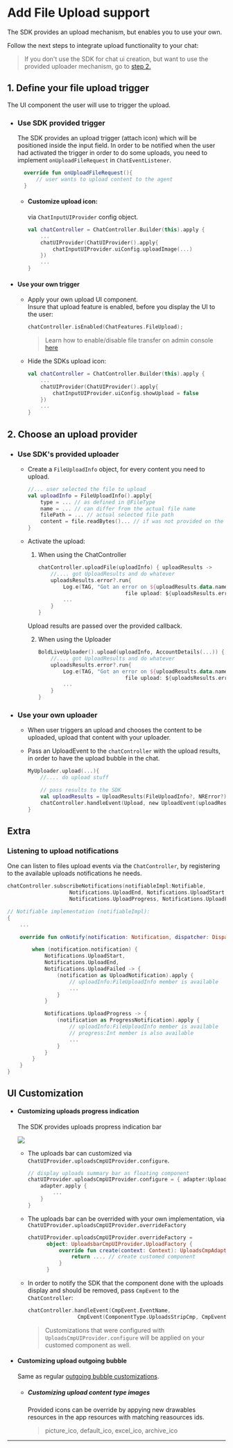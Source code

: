 # Add File Upload support

The SDK provides an upload mechanism, but enables you to use your own.   

Follow the next steps to integrate upload functionality to your chat:

> If you don't use the SDK for chat ui creation, but want to use the provided uploader mechanism, go to [step 2.](#Use-SDK's-provided-uploader)

## 1.  Define your file upload trigger   
The UI component the user will use to trigger the upload. 

- ### Use SDK provided trigger   
  The SDK provides an upload trigger (attach icon) which will be positioned inside the input field.  In order to be notified when the user had activated the trigger in order to do some uploads, you need to implement `onUploadFileRequest` in `ChatEventListener`.
  ```kotlin
    override fun onUploadFileRequest(){
        // user wants to upload content to the agent
    }
  ```

  - #### Customize upload icon: 
    via `ChatInputUIProvider` config object.

    ```kotlin
    val chatController = ChatController.Builder(this).apply {
        ...
        chatUIProvider(ChatUIProvider().apply{
            chatInputUIProvider.uiConfig.uploadImage(...)
        })
        ...
    }
    ```

- #### Use your own trigger   
  - Apply your own upload UI component.   
    Insure that upload feature is enabled, before you display the UI to the user:
    ```kotlin
    chatController.isEnabled(ChatFeatures.FileUpload);
    ```
    > Learn how to enable/disable file transfer on admin console [here](./images/Android/ai-console-upload.png)
  - Hide the SDKs upload icon:

    ```kotlin
    val chatController = ChatController.Builder(this).apply {
        ...
        chatUIProvider(ChatUIProvider().apply{
            chatInputUIProvider.uiConfig.showUpload = false
        })
        ...
    }
    ```


## 2. Choose an upload provider

- ### Use SDK's provided uploader

  - Create a `FileUploadInfo` object, for every content you need to upload.

    ```kotlin
    //... user selected the file to upload
    val uploadInfo = FileUploadInfo().apply{
        type = ... // as defined in @FileType
        name = ... // can differ from the actual file name
        filePath = ... // actual selected file path
        content = file.readBytes()... // if was not provided on the constructor
    }
    ```
     
  - Activate the upload:
    
    1. When using the ChatController 
    
        ```kotlin
        chatController.uploadFile(uploadInfo) { uploadResults ->
            //.... got UploadResults and do whatever
            uploadsResults.error?.run{
                Log.e(TAG, "Got an error on ${uploadResults.data.name} 
                                    file upload: ${uploadsResults.error}")
                ...
            }
        }
        ```
    Upload results are passed over the provided callback.

	2. When using the Uploader
        ```kotlin
        BoldLiveUploader().upload(uploadInfo, AccountDetails(...)) { uploadResults ->
            //.... got UploadResults and do whatever
            uploadsResults.error?.run{
                Log.e(TAG, "Got an error on ${uploadResults.data.name} 
                                    file upload: ${uploadsResults.error}")
                ...
            }
        }
        ```


- ### Use your own uploader

    - When user triggers an upload and chooses the content to be uploaded, upload that content with your uploader.
    - Pass an UploadEvent to the `chatController` with the upload results, in order to have the upload bubble in the chat.

      ```kotlin
      MyUploader.upload(...){
          //.... do upload stuff

          // pass results to the SDK
          val uploadResults = UploadResults(FileUploadInfo?, NRError?)
          chatController.handleEvent(Upload, new UploadEvent(uploadResult));
      }
      ```

## Extra

### Listening to upload notifications

One can listen to files upload events via the `ChatController`, by registering to the available uploads notifications he needs.

```kotlin
chatController.subscribeNotifications(notifiableImpl:Notifiable,
                    Notifications.UploadEnd, Notifications.UploadStart,
                    Notifications.UploadProgress, Notifications.UploadFailed)

// Notifiable implementation (notifiableImpl):
{
    ...

    override fun onNotify(notification: Notification, dispatcher: DispatchContinuation) {

        when (notification.notification) {
            Notifications.UploadStart,
            Notifications.UploadEnd,
            Notifications.UploadFailed -> {
                (notification as UploadNotification).apply {
                    // uploadInfo:FileUploadInfo member is available
                    ...
                }
            }

            Notifications.UploadProgress -> {
                (notification as ProgressNotification).apply {
                    // uploadInfo:FileUploadInfo member is available
                    // progress:Int member is also available
                    ...
                }
            }
        }
    }
}
```
## <a name="uicustom"/>UI Customization

- #### Customizing uploads progress indication
   The SDK provides uploads propress indication bar   

    ![](images/Android/uploads_bar_1.png)

    - The uploads bar can customized via `ChatUIProvider.uploadsCmpUIProvider.configure`.

        ```kotlin
        // display uploads summary bar as floating component 
        chatUIProvider.uploadsCmpUIProvider.configure = { adapter:UploadsCmpAdapter->
            adapter.apply {
                ...            
            }
        }
        ```

    - The uploads bar can be overrided with your own implementation, via `ChatUIProvider.uploadsCmpUIProvider.overrideFactory`   
      ```kotlin
      chatUIProvider.uploadsCmpUIProvider.overrideFactory =
            object: UploadsbarCmpUIProvider.UploadFactory {
                override fun create(context: Context): UploadsCmpAdapter {
                    return .... // create customed component
                }
            }
      ```
      
    - In order to notify the SDK that the component done with the uploads display and should be removed, pass `CmpEvent` to the `ChatController`:

        ```kotlin
        chatController.handleEvent(CmpEvent.EventName,
                        CmpEvent(ComponentType.UploadsStripCmp, CmpEvent.Idle))
        ```
      > Customizations that were configured with `UploadsCmpUIProvider.configure` will be applied on your customed component as well.

- #### Customizing upload outgoing bubble
  Same as regular [outgoing bubble customizations](./ChatCustomizationsAndroid.md).

  - ##### Customizing upload content type images
    Provided icons can be override by appying new drawables resources in the app resources with matching reasources ids.   
    > picture_ico, default_ico, excel_ico, archive_ico
---
